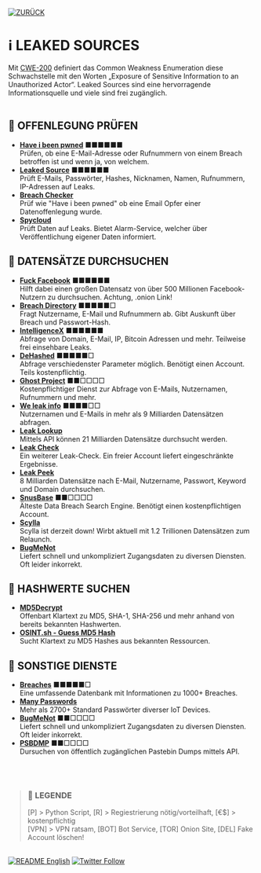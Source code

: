 <div align="left">
  <a href="https://github.com/ot2i7ba/OSINT/blob/main/de/"><img alt="ZURÜCK" src="https://img.shields.io/badge/ZURÜCK-lightgrey.svg?style=for-the-badge"></a>
</div>

# ℹ️ LEAKED SOURCES
Mit [CWE-200](https://cwe.mitre.org/data/definitions/200.html "Common Weakness Enumeration - CWE-200") definiert das Common Weakness Enumeration diese Schwachstelle mit den Worten „Exposure of Sensitive Information to an Unauthorized Actor“. Leaked Sources sind eine hervorragende Informationsquelle und viele sind frei zugänglich.<br/><br/>

## 📑 OFFENLEGUNG PRÜFEN
- **[Have i been pwned](https://haveibeenpwned.com/ "Have i been pwned")** ■■■■■■<br/>
Prüfen, ob eine E-Mail-Adresse oder Rufnummern von einem Breach betroffen ist und wenn ja, von welchem.
- **[Leaked Source](https://leakedsource.ru/ "Leaked Source")** ■■■■■■<br/>
Prüft E-Mails, Passwörter, Hashes, Nicknamen, Namen, Rufnummern, IP-Adressen auf Leaks.
- **[Breach Checker](https://breachchecker.com/ "Breach Checker")**<br/>
Prüf wie "Have i been pwned" ob eine Email Opfer einer Datenoffenlegung wurde.
- **[Spycloud](https://spycloud.com/check-your-exposure/ "Spycloud")**<br/>
Prüft Daten auf Leaks. Bietet Alarm-Service, welcher über Veröffentlichung eigener Daten informiert. 

## 📑 DATENSÄTZE DURCHSUCHEN
- **[Fuck Facebook](http://4wbwa6vcpvcr3vvf4qkhppgy56urmjcj2vagu2iqgp3z656xcmfdbiqd.onion.pet/ "Fuck Facebook")** ■■■■■■<br/>
Hilft dabei einen großen Datensatz von über 500 Millionen Facebook-Nutzern zu durchsuchen. Achtung, .onion Link!
- **[Breach Directory](https://breachdirectory.org/ "Breach Directory")** ■■■■■□<br/>
Fragt Nutzername, E-Mail und Rufnummern ab. Gibt Auskunft über Breach und Passwort-Hash.
- **[IntelligenceX](https://intelx.io/ "IntelligenceX")** ■■■■■■<br/>
Abfrage von Domain, E-Mail, IP, Bitcoin Adressen und mehr. Teilweise frei einsehbare Leaks.
- **[DeHashed](https://dehashed.com/ "DeHashed")** ■■■■■□<br/>
Abfrage verschiedenster Parameter möglich. Benötigt einen Account. Teils kostenpflichtig.
- **[Ghost Project](https://ghostproject.fr/ "Ghost Project")** ■■□□□□<br/>
Kostenpflichtiger Dienst zur Abfrage von E-Mails, Nutzernamen, Rufnummern und mehr.
- **[We leak info](https://weleakinfo.to/ "We leak info")** ■■■■□□<br/>
Nutzernamen und E-Mails in mehr als 9 Milliarden Datensätzen abfragen.
- **[Leak Lookup](https://leak-lookup.com/ "Leak Lookup")**<br/>
Mittels API können 21 Milliarden Datensätze durchsucht werden.
- **[Leak Check](https://leakcheck.io/ "Leak Check")**<br/>
Ein weiterer Leak-Check. Ein freier Account liefert eingeschränkte Ergebnisse.
- **[Leak Peek](https://leakpeek.to/ "Leak Peek")**<br/>
8 Milliarden Datensätze nach E-Mail, Nutzername, Passwort, Keyword und Domain durchsuchen.
- **[SnusBase](https://snusbase.com/ "SnusBase")** ■■□□□□<br/>
Älteste Data Breach Search Engine. Benötigt einen kostenpflichtigen Account.
- **[Scylla](https://scylla.so/ "Scylla")**<br/>
Scylla ist derzeit down! Wirbt aktuell mit 1.2 Trillionen Datensätzen zum Relaunch.
- **[BugMeNot](http://bugmenot.com/ "BugMeNot")**<br/>
Liefert schnell und unkompliziert Zugangsdaten zu diversen Diensten. Oft leider inkorrekt.

## 📑 HASHWERTE SUCHEN
- **[MD5Decrypt](https://md5decrypt.net/en/Sha1/ "MD5Decrypt")**<br/>
Offenbart Klartext zu MD5, SHA-1, SHA-256 und mehr anhand von bereits bekannten Hashwerten.
- **[OSINT.sh - Guess MD5 Hash](https://osint.sh/md5/ "OSINT.sh - Guess MD5 Hash")**<br/>
Sucht Klartext zu MD5 Hashes aus bekannten Ressourcen.

## 📑 SONSTIGE DIENSTE
- **[Breaches](https://breaches.net/ "Breaches")** ■■■■■□<br/>
Eine umfassende Datenbank mit Informationen zu 1000+ Breaches.
- **[Many Passwords](https://many-passwords.github.io/ "Many Passwords")**<br/>
Mehr als 2700+ Standard Passwörter diverser IoT Devices.
- **[BugMeNot](http://bugmenot.com/ "BugMeNot")** ■■□□□□<br/>
Liefert schnell und unkompliziert Zugangsdaten zu diversen Diensten. Oft leider inkorrekt.
- **[PSBDMP](https://psbdmp.ws/ "PSBDMP")** ■■□□□□<br/>
Dursuchen von öffentlich zugänglichen Pastebin Dumps mittels API.

<br/><br/>
>### 📌 LEGENDE
>[P] > Python Script, [R] > Regiestrierung nötig/vorteilhaft, [€$] > kostenpflichtig<br/>[VPN] > VPN ratsam, [BOT] Bot Service, [TOR] Onion Site, [DEL] Fake Account löschen!

<br/>
<div align="left">
  <a href="https://github.com/ot2i7ba/OSINT/blob/main/en/README.md"><img alt="README English" src="https://img.shields.io/badge/README-English-lightgrey.svg?style=for-the-badge"></a>
  <a href="https://twitter.com/intent/follow?screen_name=ot2i7ba"><img alt="Twitter Follow" src="https://img.shields.io/twitter/follow/ot2i7ba?logo=twitter&logoColor=white&style=for-the-badge"></a>
</div>
